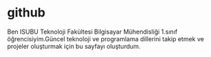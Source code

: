 # github
Ben ISUBU Teknoloji Fakültesi Bilgisayar Mühendisliği 1.sınıf öğrencisiyim.Güncel teknoloji ve programlama dillerini takip etmek ve projeler oluşturmak için bu sayfayı oluşturdum.
